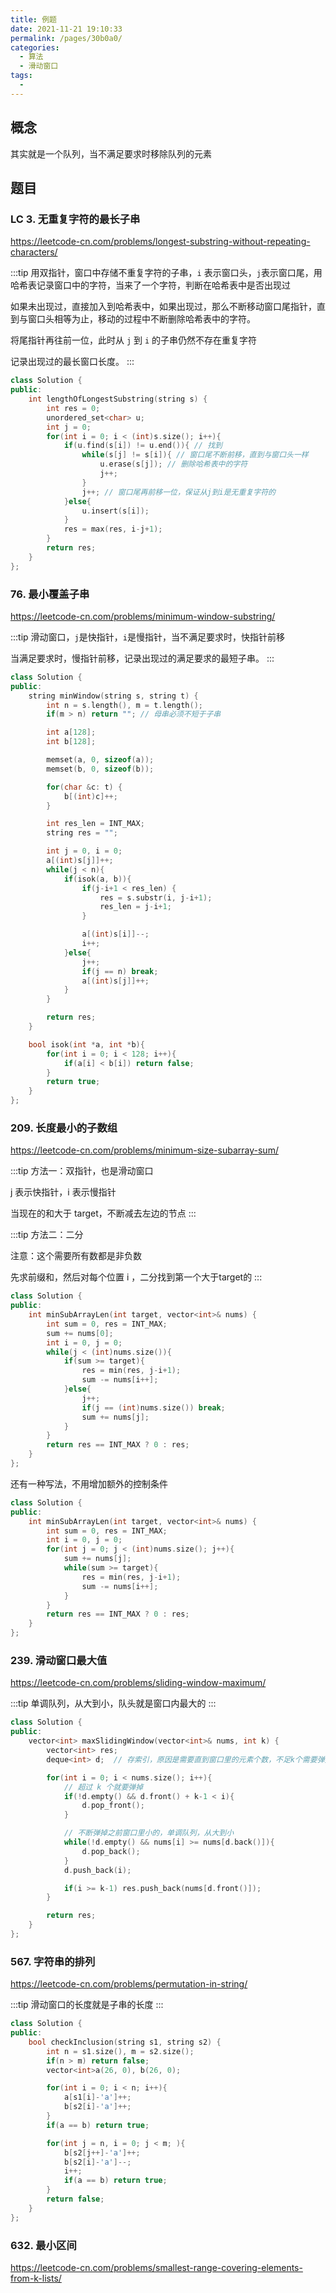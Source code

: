 ```yaml
---
title: 例题
date: 2021-11-21 19:10:33
permalink: /pages/30b0a0/
categories:
  - 算法
  - 滑动窗口
tags:
  - 
---
```



## 概念

其实就是一个队列，当不满足要求时移除队列的元素

## 题目

### LC 3. 无重复字符的最长子串

https://leetcode-cn.com/problems/longest-substring-without-repeating-characters/

:::tip
用双指针，窗口中存储不重复字符的子串，`i` 表示窗口头，`j`表示窗口尾，用哈希表记录窗口中的字符，当来了一个字符，判断在哈希表中是否出现过

如果未出现过，直接加入到哈希表中，如果出现过，那么不断移动窗口尾指针，直到与窗口头相等为止，移动的过程中不断删除哈希表中的字符。

将尾指针再往前一位，此时从 `j` 到 `i` 的子串仍然不存在重复字符

记录出现过的最长窗口长度。
:::


```cpp
class Solution {
public:
    int lengthOfLongestSubstring(string s) {
        int res = 0;
        unordered_set<char> u;
        int j = 0;
        for(int i = 0; i < (int)s.size(); i++){
            if(u.find(s[i]) != u.end()){ // 找到
                while(s[j] != s[i]){ // 窗口尾不断前移，直到与窗口头一样
                    u.erase(s[j]); // 删除哈希表中的字符
                    j++;
                }
                j++; // 窗口尾再前移一位，保证从j到i是无重复字符的
            }else{
                u.insert(s[i]);
            }
            res = max(res, i-j+1);
        } 
        return res;
    }
};
```


### 76. 最小覆盖子串

https://leetcode-cn.com/problems/minimum-window-substring/

:::tip
滑动窗口，`j`是快指针，`i`是慢指针，当不满足要求时，快指针前移

当满足要求时，慢指针前移，记录出现过的满足要求的最短子串。
:::

```cpp
class Solution {
public:
    string minWindow(string s, string t) {
        int n = s.length(), m = t.length();
        if(m > n) return ""; // 母串必须不短于子串

        int a[128];
        int b[128];

        memset(a, 0, sizeof(a));
        memset(b, 0, sizeof(b));

        for(char &c: t) {
            b[(int)c]++;
        }

        int res_len = INT_MAX;
        string res = "";

        int j = 0, i = 0;
        a[(int)s[j]]++;
        while(j < n){
            if(isok(a, b)){
                if(j-i+1 < res_len) {
                    res = s.substr(i, j-i+1);
                    res_len = j-i+1;
                }

                a[(int)s[i]]--;
                i++;
            }else{
                j++;
                if(j == n) break;
                a[(int)s[j]]++;
            }
        }

        return res;
    }

    bool isok(int *a, int *b){
        for(int i = 0; i < 128; i++){
            if(a[i] < b[i]) return false;
        }
        return true;
    }
};
```


### 209. 长度最小的子数组

https://leetcode-cn.com/problems/minimum-size-subarray-sum/

:::tip
方法一：双指针，也是滑动窗口

j 表示快指针，i 表示慢指针

当现在的和大于 target，不断减去左边的节点
:::

:::tip
方法二：二分

注意：这个需要所有数都是非负数

先求前缀和，然后对每个位置 i ，二分找到第一个大于target的
:::


```cpp
class Solution {
public:
    int minSubArrayLen(int target, vector<int>& nums) {
        int sum = 0, res = INT_MAX;
        sum += nums[0];
        int i = 0, j = 0;
        while(j < (int)nums.size()){
            if(sum >= target){
                res = min(res, j-i+1);
                sum -= nums[i++];
            }else{
                j++;
                if(j == (int)nums.size()) break;
                sum += nums[j];
            }
        }
        return res == INT_MAX ? 0 : res;
    }
};
```

还有一种写法，不用增加额外的控制条件

```cpp
class Solution {
public:
    int minSubArrayLen(int target, vector<int>& nums) {
        int sum = 0, res = INT_MAX;
        int i = 0, j = 0;
        for(int j = 0; j < (int)nums.size(); j++){
            sum += nums[j];
            while(sum >= target){
                res = min(res, j-i+1);
                sum -= nums[i++];
            }
        }
        return res == INT_MAX ? 0 : res;
    }
};
```


### 239. 滑动窗口最大值

https://leetcode-cn.com/problems/sliding-window-maximum/


:::tip
单调队列，从大到小，队头就是窗口内最大的
:::

```cpp
class Solution {
public:
    vector<int> maxSlidingWindow(vector<int>& nums, int k) {
        vector<int> res;
        deque<int> d;  // 存索引，原因是需要直到窗口里的元素个数，不足k个需要弹掉

        for(int i = 0; i < nums.size(); i++){
            // 超过 k 个就要弹掉
            if(!d.empty() && d.front() + k-1 < i){
                d.pop_front();
            }

            // 不断弹掉之前窗口里小的，单调队列，从大到小
            while(!d.empty() && nums[i] >= nums[d.back()]){
                d.pop_back();
            }
            d.push_back(i);

            if(i >= k-1) res.push_back(nums[d.front()]);
        }

        return res;
    }
};
```


### 567. 字符串的排列

https://leetcode-cn.com/problems/permutation-in-string/

:::tip
滑动窗口的长度就是子串的长度
:::

```cpp
class Solution {
public:
    bool checkInclusion(string s1, string s2) {
        int n = s1.size(), m = s2.size();
        if(n > m) return false;
        vector<int>a(26, 0), b(26, 0);

        for(int i = 0; i < n; i++){
            a[s1[i]-'a']++;
            b[s2[i]-'a']++;
        }
        if(a == b) return true;

        for(int j = n, i = 0; j < m; ){
            b[s2[j++]-'a']++;
            b[s2[i]-'a']--;
            i++;
            if(a == b) return true;
        }
        return false;
    }
};
```

### 632. 最小区间

https://leetcode-cn.com/problems/smallest-range-covering-elements-from-k-lists/
